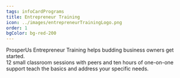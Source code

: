 ```yaml
---
tags: infoCardPrograms
title: Entrepreneur Training
icon: ../images/entrepreneurTrainingLogo.png
order: 1
bgColor: bg-red-200
---
```


ProsperUs Entrepreneur Training helps budding business owners get started.
\
12 small classroom sessions with peers and ten hours of one-on-one support teach the basics and address your specific needs.
